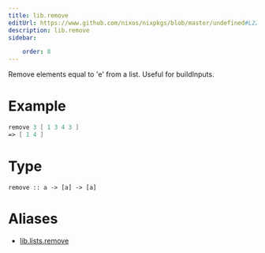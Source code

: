 ```yaml
---
title: lib.remove
editUrl: https://www.github.com/nixos/nixpkgs/blob/master/undefined#L228C5
description: lib.remove
sidebar:

    order: 8
---
```


Remove elements equal to 'e' from a list.  Useful for buildInputs.

# Example

```nix
remove 3 [ 1 3 4 3 ]
=> [ 1 4 ]
```

# Type

```
remove :: a -> [a] -> [a]
```


# Aliases

- [lib.lists.remove](/nix-doc-comments/reference/lib/lists/lib-lists-remove)


